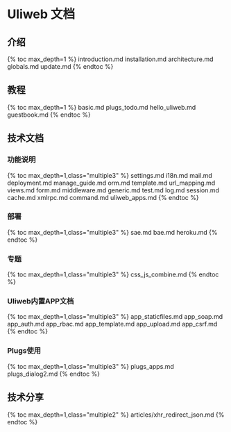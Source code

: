 # Uliweb 文档

## 介绍

{% toc max_depth=1 %}
introduction.md
installation.md
architecture.md
globals.md
update.md
{% endtoc %}

## 教程

{% toc max_depth=1 %}
basic.md
plugs_todo.md
hello_uliweb.md
guestbook.md
{% endtoc %}

## 技术文档

### 功能说明

{% toc max_depth=1,class="multiple3" %}
settings.md
i18n.md
mail.md
deployment.md
manage_guide.md
orm.md
template.md
url_mapping.md
views.md
form.md
middleware.md
generic.md
test.md
log.md
session.md
cache.md
xmlrpc.md
command.md
uliweb_apps.md
{% endtoc %}

### 部署

{% toc max_depth=1,class="multiple3" %}
sae.md
bae.md
heroku.md
{% endtoc %}

### 专题

{% toc max_depth=1,class="multiple3" %}
css_js_combine.md
{% endtoc %}

### Uliweb内置APP文档

{% toc max_depth=1,class="multiple3" %}
app_staticfiles.md
app_soap.md
app_auth.md
app_rbac.md
app_template.md
app_upload.md
app_csrf.md
{% endtoc %}

### Plugs使用

{% toc max_depth=1,class="multiple3" %}
plugs_apps.md
plugs_dialog2.md
{% endtoc %}

## 技术分享

{% toc max_depth=1,class="multiple2" %}
articles/xhr_redirect_json.md
{% endtoc %}
